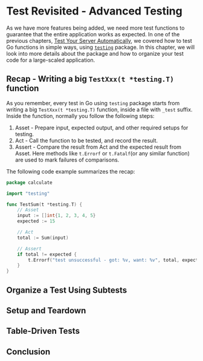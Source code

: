# Test Revisited - Advanced Testing
As we have more features being added, we need more test functions to guarantee that the entire application works as expected. In one of the previous chapters, [Test Your Server Automatically](../../basic/hello-test/README.md), we covered how to test Go functions in simple ways, using [`testing`](https://pkg.go.dev/testing) package. In this chapter, we will look into more details about the package and how to organize your test code for a large-scaled application.

## Recap - Writing a big `TestXxx(t *testing.T)` function
As you remember, every test in Go using `testing` package starts from writing a big `TestXxx(t *testing.T)` function, inside a file with `_test` suffix. Inside the function, normally you follow the following steps:

1. Asset - Prepare input, expected output, and other required setups for testing.
2. Act - Call the function to be tested, and record the result.
3. Assert - Compare the result from Act and the expected result from Asset. Here methods like `t.Errorf` or `t.Fatalf`(or any similar function) are used to mark failures of comparisons. 

The following code example summarizes the recap:
```go
package calculate

import "testing"

func TestSum(t *testing.T) {
	// Asset
	input := []int{1, 2, 3, 4, 5}
	expected := 15

	// Act
	total := Sum(input)

	// Assert
	if total != expected {
		t.Errorf("test unsuccessful - got: %v, want: %v", total, expected)
	}
}
```

## Organize a Test Using Subtests

## Setup and Teardown

## Table-Driven Tests

## Conclusion
